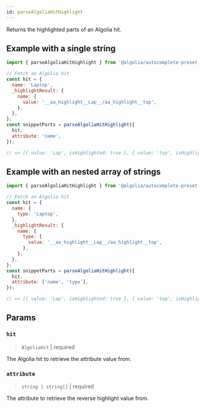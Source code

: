 ```yaml
---
id: parseAlgoliaHitHighlight
---
```


Returns the highlighted parts of an Algolia hit.

## Example with a single string

```js
import { parseAlgoliaHitHighlight } from '@algolia/autocomplete-preset-algolia';

// Fetch an Algolia hit
const hit = {
  name: 'Laptop',
  _highlightResult: {
    name: {
      value: '__aa_highlight__Lap__/aa_highlight__top',
    },
  },
};
const snippetParts = parseAlgoliaHitHighlight({
  hit,
  attribute: 'name',
});

// => [{ value: 'Lap', isHighlighted: true }, { value: 'top', isHighlighted: false }]
```

## Example with an nested array of strings

```js
import { parseAlgoliaHitHighlight } from '@algolia/autocomplete-preset-algolia';

// Fetch an Algolia hit
const hit = {
  name: {
    type: 'Laptop',
  },
  _highlightResult: {
    name: {
      type: {
        value: '__aa_highlight__Lap__/aa_highlight__top',
      },
    },
  },
};
const snippetParts = parseAlgoliaHitHighlight({
  hit,
  attribute: ['name', 'type'],
});

// => [{ value: 'Lap', isHighlighted: true }, { value: 'top', isHighlighted: false }]
```

## Params

### `hit`

> `AlgoliaHit` | required

The Algolia hit to retrieve the attribute value from.

### `attribute`

> `string | string[]` | required

The attribute to retrieve the reverse highlight value from.
